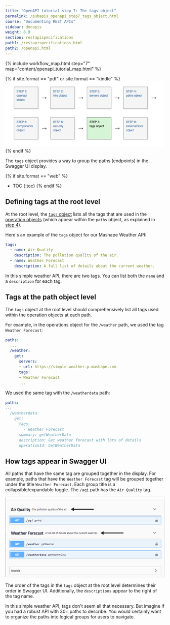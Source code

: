 ```yaml
---
title: "OpenAPI tutorial step 7: The tags object"
permalink: /pubapis_openapi_step7_tags_object.html
course: "Documenting REST APIs"
sidebar: docapis
weight: 8.9
section: restapispecifications
path1: /restapispecifications.html
path2: /openapi.html
---
```


{% include workflow_map.html step="7" map="content/openapi_tutorial_map.html"  %}

{% if site.format == "pdf" or site.format == "kindle" %}
<img src="images/openapistep7.png"/>
{% endif %}

The `tags` object provides a way to group the paths (endpoints) in the Swagger UI display.

{% if site.format == "web" %}
* TOC
{:toc}
{% endif %}

## Defining tags at the root level

At the root level, the [`tags` object](https://github.com/OAI/OpenAPI-Specification/blob/master/versions/3.0.0.md#tagObject) lists all the tags that are used in the [operation objects](https://github.com/OAI/OpenAPI-Specification/blob/master/versions/3.0.0.md#operationObject) (which appear within the `paths` object, as explained in [step 4](pubapis_openapi_step4_paths_object.html)).

Here's an example of the `tags` object for our Mashape Weather API:

```yaml
tags:
  - name: Air Quality
    description: The pollution quality of the air.
  - name: Weather Forecast
    description: A full list of details about the current weather.
```

In this simple weather API, there are two tags. You can list both the `name` and a `description` for each tag.

## Tags at the path object level

The `tags` object at the root level should comprehensively list all tags used within the operation objects at each path.

For example, in the operations object for the `/weather` path, we used the tag `Weather Forecast`:

```yaml
paths:
  ...
  /weather:
    get:
      servers:
      - url: https://simple-weather.p.mashape.com
      tags:
      - Weather Forecast
      ...
```

We used the same tag with the `/weatherdata` path:

```yaml
paths:
...
  /weatherdata:
    get:
      tags:
        - Weather Forecast
      summary: getWeatherData
      description: Get weather forecast with lots of details
      operationId: GetWeatherData
```

## How tags appear in Swagger UI

All paths that have the same tag are grouped together in the display. For example, paths that have the `Weather Forecast` tag will be grouped together under the title `Weather Forecast`. Each group title is a collapsible/expandable toggle. The `/aqi` path has the `Air Quality` tag.

<a href="/learnapidoc/assets/files/swagger/"><img src="images/openapitutorial_tags.png" /></a>

The order of the tags in the `tags` object at the root level determines their order in Swagger UI. Additionally, the `descriptions` appear to the right of the tag name.

In this simple weather API, tags don't seem all that necessary. But imagine if you had a robust API with 30+ paths to describe. You would certainly want to organize the paths into logical groups for users to navigate.
